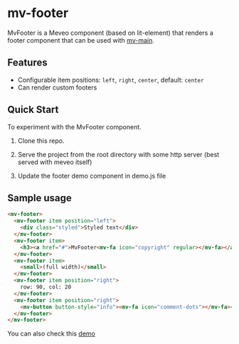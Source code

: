 # mv-footer

 MvFooter is a Meveo component (based on lit-element) that renders a footer component that can be used with [mv-main](https://github.com/meveo-frontend/mv-main).

## Features
* Configurable item positions: `left`, `right`, `center`, default: `center`
* Can render custom footers

## Quick Start

To experiment with the MvFooter component.

1. Clone this repo.

2. Serve the project from the root directory with some http server (best served with meveo itself) 

3. Update the footer demo component in demo.js file

## Sample usage
```html
<mv-footer>
  <mv-footer item position="left">
    <div class="styled">Styled text</div>
  </mv-footer>
  <mv-footer item>
    <h3><a href="#">MvFooter<mv-fa icon="copyright" regular></mv-fa></a></h3>
  </mv-footer>
  <mv-footer item>
    <small>(full width)</small>
  </mv-footer>
  <mv-footer item position="right">
    row: 90, col: 20
  </mv-footer>
  <mv-footer item position="right">
    <mv-button button-style="info"><mv-fa icon="comment-dots"></mv-fa></mv-button>
  </mv-footer>
</mv-footer>
```

You can also check this [demo](https://manaty.net/mv-footer/)
